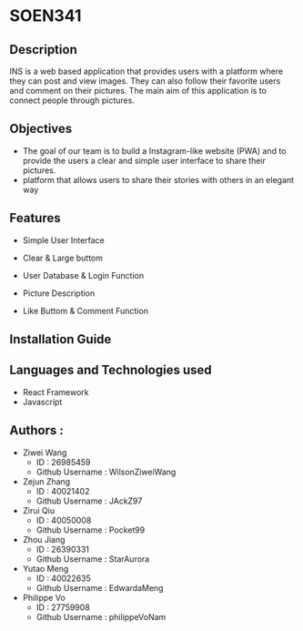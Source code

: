 # SOEN341

## Description
INS is a web based application that provides users with a platform where they can post and view images. 
They can also follow their favorite users and comment on their pictures. The main aim of this application
is to connect people through pictures.


## Objectives
- The goal of our team is to build a Instagram-like website (PWA) and to provide the users a clear and simple user interface to share their pictures.
- platform that allows users to share their stories with others in an elegant way 

## Features
- Simple User Interface

- Clear & Large buttom

- User Database & Login Function

- Picture Description

- Like Buttom & Comment Function

## Installation Guide

## Languages and Technologies used
- React Framework
- Javascript
## Authors :
- Ziwei Wang 
  - ID : 26985459 
  - Github Username : WilsonZiweiWang
- Zejun Zhang 
  - ID : 40021402 
  - Github Username : JAckZ97
- Zirui Qiu 
  - ID : 40050008 
  - Github Username : Pocket99
- Zhou Jiang 
  - ID : 26390331 
  - Github Username : StarAurora
- Yutao Meng 
  - ID : 40022635 
  - Github Username : EdwardaMeng 
- Philippe Vo 
  - ID : 27759908 
  - Github Username : philippeVoNam